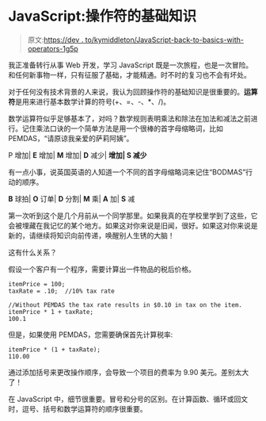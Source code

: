 # JavaScript:操作符的基础知识

> 原文:[https://dev . to/kymiddleton/JavaScript-back-to-basics-with-operators-1g5p](https://dev.to/kymiddleton/javascript-back-to-basics-with-operators-1g5p)

我正准备转行从事 Web 开发，学习 JavaScript 既是一次旅程，也是一次冒险。和任何新事物一样，只有征服了基础，才能精通。时不时的复习也不会有坏处。

对于任何没有技术背景的人来说，我认为回顾操作符的基础知识是很重要的。**运算符**是用来进行基本数学计算的符号(+、=、-、*、/)。

数学运算符似乎足够基本了，对吗？数学规则表明乘法和除法在加法和减法之前进行。记住乘法口诀的一个简单方法是用一个很棒的首字母缩略词，比如 PEMDAS，“请原谅我亲爱的萨莉阿姨”。

P 增加| **E** 增加| **M** 增加| **D** 减少| **增加| **S** 减少**

有一点小事，说英国英语的人知道一个不同的首字母缩略词来记住“BODMAS”行动的顺序。

**B** 球拍| **O** 订单| **D** 分割| **M** 乘| **A** 加| **S** 减

第一次听到这个是几个月前从一个同学那里。如果我真的在学校里学到了这些，它会被埋藏在我记忆的某个地方。如果这对你来说是旧闻，很好。如果这对你来说是新的，请继续将知识向前传递，唤醒别人生锈的大脑！

这有什么关系？

假设一个客户有一个程序，需要计算出一件物品的税后价格。

```
itemPrice = 100;
taxRate = .10;  //10% tax rate

//Without PEMDAS the tax rate results in $0.10 in tax on the item. 
itemPrice * 1 + taxRate;
100.1 
```

但是，如果使用 PEMDAS，您需要确保首先计算税率:

```
itemPrice * (1 + taxRate);
110.00 
```

通过添加括号来更改操作顺序，会导致一个项目的费率为 9.90 美元。差别太大了！

在 JavaScript 中，细节很重要。冒号和分号的区别。在计算函数、循环或回文时，逗号、括号和数学运算符的顺序很重要。
